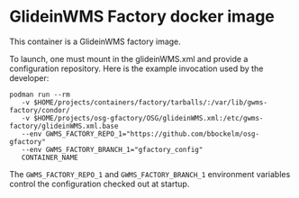 
# GlideinWMS Factory docker image

This container is a GlideinWMS factory image.

To launch, one must mount in the glideinWMS.xml and provide a configuration
repository.  Here is the example invocation used by the developer:

```
podman run --rm
   -v $HOME/projects/containers/factory/tarballs/:/var/lib/gwms-factory/condor/
   -v $HOME/projects/osg-gfactory/OSG/glideinWMS.xml:/etc/gwms-factory/glideinWMS.xml.base
   --env GWMS_FACTORY_REPO_1="https://github.com/bbockelm/osg-gfactory"
   --env GWMS_FACTORY_BRANCH_1="gfactory_config"
   CONTAINER_NAME
```

The `GWMS_FACTORY_REPO_1` and `GWMS_FACTORY_BRANCH_1` environment variables control
the configuration checked out at startup.
